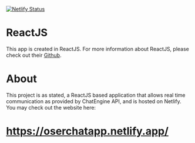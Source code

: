 [![Netlify Status](https://api.netlify.com/api/v1/badges/c4858fa6-46df-4159-88ad-78380ec4f570/deploy-status)](https://app.netlify.com/sites/oserchatapp/deploys)

# ReactJS
This app is created in ReactJS. For more information about ReactJS, please check out their [Github](https://github.com/reactjs).

# About

This project is as stated, a ReactJS based application that allows real time communication as provided by ChatEngine API, and is hosted on Netlify. You may check out the website here:

# https://oserchatapp.netlify.app/

